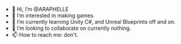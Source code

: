 - 👋 Hi, I’m @ARAPHELLE
- 👀 I’m interested in making games.
- 🌱 I’m currently learning Unity C#, and Unreal Blueprints off and on.
- 💞️ I’m looking to collaborate on currently nothing.
- 📫 How to reach me: don't.

<!---
ARAPHELLE/ARAPHELLE is a ✨ special ✨ repository because its `README.md` (this file) appears on your GitHub profile.
You can click the Preview link to take a look at your changes.
--->
